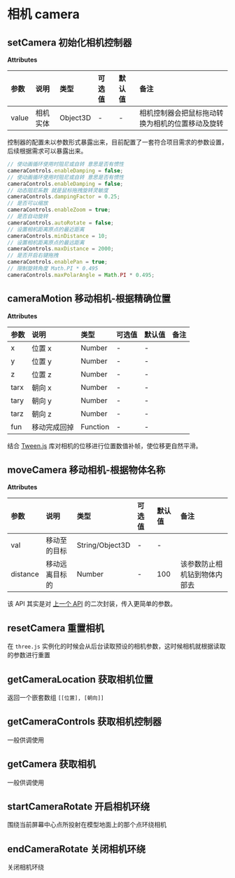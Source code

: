 # 相机 camera

## setCamera 初始化相机控制器

**Attributes**

| 参数  | 说明     | 类型     | 可选值 | 默认值 | 备注                                             |
| :---- | :------- | :------- | :----- | :----- | :----------------------------------------------- |
| value | 相机实体 | Object3D | -      | -      | 相机控制器会把鼠标拖动转换为相机的位置移动及旋转 |

控制器的配置未以参数形式暴露出来，目前配置了一套符合项目需求的参数设置，后续根据需求可以暴露出来。

```javascript
// 使动画循环使用时阻尼或自转 意思是否有惯性
cameraControls.enableDamping = false;
// 使动画循环使用时阻尼或自转 意思是否有惯性
cameraControls.enableDamping = false;
// 动态阻尼系数 就是鼠标拖拽旋转灵敏度
cameraControls.dampingFactor = 0.25;
// 是否可以缩放
cameraControls.enableZoom = true;
// 是否自动旋转
cameraControls.autoRotate = false;
// 设置相机距离原点的最近距离
cameraControls.minDistance = 10;
// 设置相机距离原点的最远距离
cameraControls.maxDistance = 2000;
// 是否开启右键拖拽
cameraControls.enablePan = true;
// 限制旋转角度 Math.PI * 0.495
cameraControls.maxPolarAngle = Math.PI * 0.495;
```

## cameraMotion 移动相机-根据精确位置

**Attributes**

| 参数 | 说明         | 类型     | 可选值 | 默认值 | 备注 |
| :--- | :----------- | :------- | :----- | :----- | :--- |
| x    | 位置 x       | Number   | -      | -      |      |
| y    | 位置 y       | Number   | -      | -      |      |
| z    | 位置 z       | Number   | -      | -      |      |
| tarx | 朝向 x       | Number   | -      | -      |      |
| tary | 朝向 y       | Number   | -      | -      |      |
| tarz | 朝向 z       | Number   | -      | -      |      |
| fun  | 移动完成回掉 | Function | -      | -      |      |

结合 [Tween.js](https://github.com/tweenjs/tween.js/) 库对相机的位移进行位置数值补帧，使位移更自然平滑。

## moveCamera 移动相机-根据物体名称

**Attributes**

| 参数     | 说明           | 类型            | 可选值 | 默认值 | 备注                         |
| :------- | :------------- | :-------------- | :----- | :----- | :--------------------------- |
| val      | 移动至的目标   | String/Object3D | -      | -      |                              |
| distance | 移动远离目标的 | Number          | -      | 100    | 该参数防止相机钻到物体内部去 |

该 API 其实是对 [上一个 API](#cameramotion-移动相机-根据精确位置) 的二次封装，传入更简单的参数。

## resetCamera 重置相机

在 `three.js` 实例化的时候会从后台读取预设的相机参数，这时候相机就根据读取的参数进行重置

## getCameraLocation 获取相机位置

返回一个嵌套数组 `[[位置], [朝向]]`

## getCameraControls 获取相机控制器

一般供调使用

## getCamera 获取相机

一般供调使用

## startCameraRotate 开启相机环绕

围绕当前屏幕中心点所投射在模型地面上的那个点环绕相机

## endCameraRotate 关闭相机环绕

关闭相机环绕
